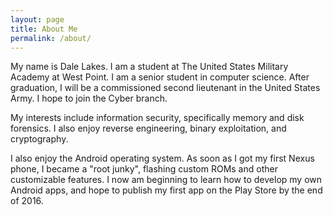 ```yaml
---
layout: page
title: About Me
permalink: /about/
---
```


My name is Dale Lakes. I am a student at The United States Military Academy at West Point. I am a senior student in computer science.
After graduation, I will be a commissioned second lieutenant in the United States Army. I hope to join the Cyber branch.

My interests include information security, specifically memory and disk forensics. I also enjoy reverse engineering, binary exploitation, and cryptography.

I also enjoy the Android operating system. As soon as I got my first Nexus phone, I became a "root junky", flashing custom ROMs and other customizable features. I now am beginning to learn how to develop my own Android apps, and hope to publish my first app on the Play Store by the end of 2016.